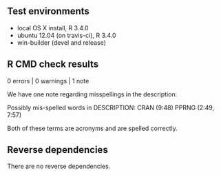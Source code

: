 ## Test environments

* local OS X install, R 3.4.0
* ubuntu 12.04 (on travis-ci), R 3.4.0
* win-builder (devel and release)

## R CMD check results

0 errors | 0 warnings | 1 note

We have one note regarding misspellings in the description:

Possibly mis-spelled words in DESCRIPTION:
  CRAN (9:48)
  PPRNG (2:49, 7:57)

Both of these terms are acronyms and are spelled correctly.

## Reverse dependencies

There are no reverse dependencies.

